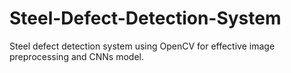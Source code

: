# Steel-Defect-Detection-System
Steel defect detection system using OpenCV for effective image preprocessing and CNNs model.
